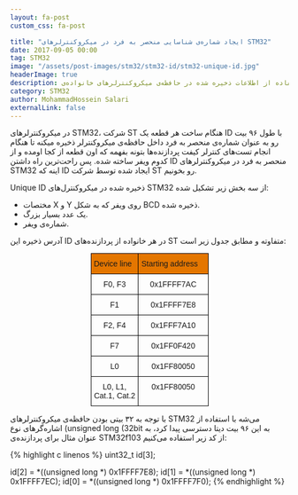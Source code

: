 ```yaml
---
layout: fa-post
custom_css: fa-post

title: "ایجاد شماره‌ی شناسایی منحصر به فرد در میکروکنترلرهای STM32"
date: 2017-09-05 00:00
tag: STM32
image: "/assets/post-images/stm32/stm32-id/stm32-unique-id.jpg"
headerImage: true
description: استفاده از اطلاعات ذخیره شده در حافظه‌ی میکروکنترلرهای خانواده‌ی STM32 جهت دستیابی به یک شماره شناسایی منحصر به فرد
category: STM32
author: MohammadHossein Salari
externalLink: false
---
```


در میکروکنترلرهای STM32، شرکت ST هنگام ساخت هر قطعه یک ID با طول ۹۶ بیت رو به عنوان شماره‌ی منحصر به فرد داخل حافظه‌ی میکروکنترلر ذخیره میکنه تا هنگام انجام تست‌های کنترلر کیفت پردازنده‌ها بتونه بفهمه که اون قطعه از کجا اومده و از کدوم ویفر ساخته شده.
پس راحت‌ترین راه داشتن ID منحصر به فرد در میکروکنترلرهای STM32 اینه که ID ایجاد شده توسط شرکت ST رو بخونیم.


Unique ID ذخیره شده در میکروکنترل‌های STM32 از سه بخش زیر تشکیل شده:

-   مختصات X و Y روی ویفر که به شکل BCD ذخیره شده.
-   یک عدد بسیار بزرگ.
-   شماره‌ی ویفر.

آدرس ذخیره این ID در هر خانواده‌ از پردازنده‌های ST متفاوته و مطابق جدول زیر است:

<style type="text/css">
.tg  {border-collapse:collapse;border-spacing:0;margin:0px auto;}
.tg td{border-color:black;border-style:solid;border-width:1px;font-family:Arial, sans-serif;font-size:14px;
  overflow:hidden;padding:10px 5px;word-break:normal;}
.tg th{border-color:black;border-style:solid;border-width:1px;font-family:Arial, sans-serif;font-size:14px;
  font-weight:normal;overflow:hidden;padding:10px 5px;word-break:normal;}
.tg .tg-baqh{text-align:center;vertical-align:top}
.tg .tg-qssw{background-color:#E47600;text-align:left;vertical-align:top}
.tg-wrap {direction: ltr;}
@media screen and (max-width: 767px) {.tg {width: auto !important;}.tg col {width: auto !important;}.tg-wrap {overflow-x: auto;-webkit-overflow-scrolling: touch;margin: auto 0px;}}</style>
<div class="tg-wrap"><table class="tg" style="undefined;table-layout: fixed; width: 213px">
<colgroup>
<col style="width: 86.25px">
<col style="width: 126.25px">
</colgroup>
<thead>
  <tr>
    <th class="tg-qssw">Device line</th>
    <th class="tg-qssw">Starting address</th>
  </tr>
</thead>
<tbody>
  <tr>
    <td class="tg-baqh">F0, F3</td>
    <td class="tg-baqh">0x1FFFF7AC</td>
  </tr>
  <tr>
    <td class="tg-baqh">F1</td>
    <td class="tg-baqh">0x1FFFF7E8</td>
  </tr>
  <tr>
    <td class="tg-baqh">F2, F4</td>
    <td class="tg-baqh">0x1FFF7A10</td>
  </tr>
  <tr>
    <td class="tg-baqh">F7</td>
    <td class="tg-baqh">0x1FF0F420</td>
  </tr>
  <tr>
    <td class="tg-baqh">L0</td>
    <td class="tg-baqh">0x1FF80050</td>
  </tr>
  <tr>
    <td class="tg-baqh">L0, L1,<br>Cat.1, Cat.2</td>
    <td class="tg-baqh">0x1FF80050</td>
  </tr>
</tbody>
</table></div>


با توجه به ۳۲ بیتی بودن حافظه‌ی میکروکنترلرهای STM32 می‌شه با استفاده از اشاره‌گرهای نوع (unsigned long (32bit به این ۹۶ بیت دیتا دسترسی پیدا کرد، به عنوان مثال برای پردازنده‌ی STM32f103 از کد زیر استفاده می‌کنیم:

{% highlight c linenos %}
uint32_t id[3];

id[2] = *((unsigned long *) 0x1FFFF7E8);
id[1] = *((unsigned long *) 0x1FFFF7EC);
id[0] = *((unsigned long *) 0x1FFFF7F0);
{% endhighlight %}

